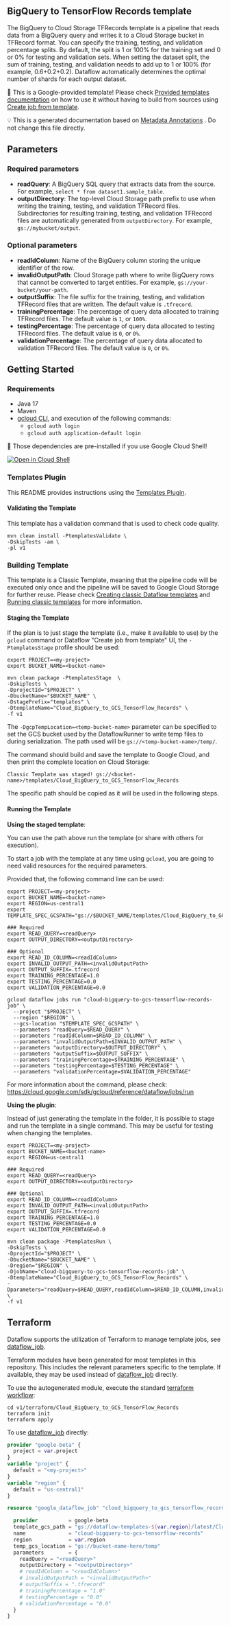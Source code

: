 
BigQuery to TensorFlow Records template
---
The BigQuery to Cloud Storage TFRecords template is a pipeline that reads data
from a BigQuery query and writes it to a Cloud Storage bucket in TFRecord format.
You can specify the training, testing, and validation percentage splits. By
default, the split is 1 or 100% for the training set and 0 or 0% for testing and
validation sets. When setting the dataset split, the sum of training, testing,
and validation needs to add up to 1 or 100% (for example, 0.6+0.2+0.2). Dataflow
automatically determines the optimal number of shards for each output dataset.


:memo: This is a Google-provided template! Please
check [Provided templates documentation](https://cloud.google.com/dataflow/docs/guides/templates/provided/bigquery-to-tfrecords)
on how to use it without having to build from sources using [Create job from template](https://console.cloud.google.com/dataflow/createjob?template=Cloud_BigQuery_to_GCS_TensorFlow_Records).

:bulb: This is a generated documentation based
on [Metadata Annotations](https://github.com/GoogleCloudPlatform/DataflowTemplates/blob/main/contributor-docs/code-contributions.md#metadata-annotations)
. Do not change this file directly.

## Parameters

### Required parameters

* **readQuery**: A BigQuery SQL query that extracts data from the source. For example, `select * from dataset1.sample_table`.
* **outputDirectory**: The top-level Cloud Storage path prefix to use when writing the training, testing, and validation TFRecord files. Subdirectories for resulting training, testing, and validation TFRecord files are automatically generated from `outputDirectory`. For example, `gs://mybucket/output`.

### Optional parameters

* **readIdColumn**: Name of the BigQuery column storing the unique identifier of the row.
* **invalidOutputPath**: Cloud Storage path where to write BigQuery rows that cannot be converted to target entities. For example, `gs://your-bucket/your-path`.
* **outputSuffix**: The file suffix for the training, testing, and validation TFRecord files that are written. The default value is `.tfrecord`.
* **trainingPercentage**: The percentage of query data allocated to training TFRecord files. The default value is `1`, or `100%`.
* **testingPercentage**: The percentage of query data allocated to testing TFRecord files. The default value is `0`, or `0%`.
* **validationPercentage**: The percentage of query data allocated to validation TFRecord files. The default value is `0`, or `0%`.



## Getting Started

### Requirements

* Java 17
* Maven
* [gcloud CLI](https://cloud.google.com/sdk/gcloud), and execution of the
  following commands:
  * `gcloud auth login`
  * `gcloud auth application-default login`

:star2: Those dependencies are pre-installed if you use Google Cloud Shell!

[![Open in Cloud Shell](http://gstatic.com/cloudssh/images/open-btn.svg)](https://console.cloud.google.com/cloudshell/editor?cloudshell_git_repo=https%3A%2F%2Fgithub.com%2FGoogleCloudPlatform%2FDataflowTemplates.git&cloudshell_open_in_editor=v1/src/main/java/com/google/cloud/teleport/templates/BigQueryToTFRecord.java)

### Templates Plugin

This README provides instructions using
the [Templates Plugin](https://github.com/GoogleCloudPlatform/DataflowTemplates/blob/main/contributor-docs/code-contributions.md#templates-plugin).

#### Validating the Template

This template has a validation command that is used to check code quality.

```shell
mvn clean install -PtemplatesValidate \
-DskipTests -am \
-pl v1
```

### Building Template

This template is a Classic Template, meaning that the pipeline code will be
executed only once and the pipeline will be saved to Google Cloud Storage for
further reuse. Please check [Creating classic Dataflow templates](https://cloud.google.com/dataflow/docs/guides/templates/creating-templates)
and [Running classic templates](https://cloud.google.com/dataflow/docs/guides/templates/running-templates)
for more information.

#### Staging the Template

If the plan is to just stage the template (i.e., make it available to use) by
the `gcloud` command or Dataflow "Create job from template" UI,
the `-PtemplatesStage` profile should be used:

```shell
export PROJECT=<my-project>
export BUCKET_NAME=<bucket-name>

mvn clean package -PtemplatesStage  \
-DskipTests \
-DprojectId="$PROJECT" \
-DbucketName="$BUCKET_NAME" \
-DstagePrefix="templates" \
-DtemplateName="Cloud_BigQuery_to_GCS_TensorFlow_Records" \
-f v1
```

The `-DgcpTempLocation=<temp-bucket-name>` parameter can be specified to set the GCS bucket used by the DataflowRunner to write
temp files to during serialization. The path used will be `gs://<temp-bucket-name>/temp/`.

The command should build and save the template to Google Cloud, and then print
the complete location on Cloud Storage:

```
Classic Template was staged! gs://<bucket-name>/templates/Cloud_BigQuery_to_GCS_TensorFlow_Records
```

The specific path should be copied as it will be used in the following steps.

#### Running the Template

**Using the staged template**:

You can use the path above run the template (or share with others for execution).

To start a job with the template at any time using `gcloud`, you are going to
need valid resources for the required parameters.

Provided that, the following command line can be used:

```shell
export PROJECT=<my-project>
export BUCKET_NAME=<bucket-name>
export REGION=us-central1
export TEMPLATE_SPEC_GCSPATH="gs://$BUCKET_NAME/templates/Cloud_BigQuery_to_GCS_TensorFlow_Records"

### Required
export READ_QUERY=<readQuery>
export OUTPUT_DIRECTORY=<outputDirectory>

### Optional
export READ_ID_COLUMN=<readIdColumn>
export INVALID_OUTPUT_PATH=<invalidOutputPath>
export OUTPUT_SUFFIX=.tfrecord
export TRAINING_PERCENTAGE=1.0
export TESTING_PERCENTAGE=0.0
export VALIDATION_PERCENTAGE=0.0

gcloud dataflow jobs run "cloud-bigquery-to-gcs-tensorflow-records-job" \
  --project "$PROJECT" \
  --region "$REGION" \
  --gcs-location "$TEMPLATE_SPEC_GCSPATH" \
  --parameters "readQuery=$READ_QUERY" \
  --parameters "readIdColumn=$READ_ID_COLUMN" \
  --parameters "invalidOutputPath=$INVALID_OUTPUT_PATH" \
  --parameters "outputDirectory=$OUTPUT_DIRECTORY" \
  --parameters "outputSuffix=$OUTPUT_SUFFIX" \
  --parameters "trainingPercentage=$TRAINING_PERCENTAGE" \
  --parameters "testingPercentage=$TESTING_PERCENTAGE" \
  --parameters "validationPercentage=$VALIDATION_PERCENTAGE"
```

For more information about the command, please check:
https://cloud.google.com/sdk/gcloud/reference/dataflow/jobs/run


**Using the plugin**:

Instead of just generating the template in the folder, it is possible to stage
and run the template in a single command. This may be useful for testing when
changing the templates.

```shell
export PROJECT=<my-project>
export BUCKET_NAME=<bucket-name>
export REGION=us-central1

### Required
export READ_QUERY=<readQuery>
export OUTPUT_DIRECTORY=<outputDirectory>

### Optional
export READ_ID_COLUMN=<readIdColumn>
export INVALID_OUTPUT_PATH=<invalidOutputPath>
export OUTPUT_SUFFIX=.tfrecord
export TRAINING_PERCENTAGE=1.0
export TESTING_PERCENTAGE=0.0
export VALIDATION_PERCENTAGE=0.0

mvn clean package -PtemplatesRun \
-DskipTests \
-DprojectId="$PROJECT" \
-DbucketName="$BUCKET_NAME" \
-Dregion="$REGION" \
-DjobName="cloud-bigquery-to-gcs-tensorflow-records-job" \
-DtemplateName="Cloud_BigQuery_to_GCS_TensorFlow_Records" \
-Dparameters="readQuery=$READ_QUERY,readIdColumn=$READ_ID_COLUMN,invalidOutputPath=$INVALID_OUTPUT_PATH,outputDirectory=$OUTPUT_DIRECTORY,outputSuffix=$OUTPUT_SUFFIX,trainingPercentage=$TRAINING_PERCENTAGE,testingPercentage=$TESTING_PERCENTAGE,validationPercentage=$VALIDATION_PERCENTAGE" \
-f v1
```

## Terraform

Dataflow supports the utilization of Terraform to manage template jobs,
see [dataflow_job](https://registry.terraform.io/providers/hashicorp/google/latest/docs/resources/dataflow_job).

Terraform modules have been generated for most templates in this repository. This includes the relevant parameters
specific to the template. If available, they may be used instead of
[dataflow_job](https://registry.terraform.io/providers/hashicorp/google/latest/docs/resources/dataflow_job)
directly.

To use the autogenerated module, execute the standard
[terraform workflow](https://developer.hashicorp.com/terraform/intro/core-workflow):

```shell
cd v1/terraform/Cloud_BigQuery_to_GCS_TensorFlow_Records
terraform init
terraform apply
```

To use
[dataflow_job](https://registry.terraform.io/providers/hashicorp/google/latest/docs/resources/dataflow_job)
directly:

```terraform
provider "google-beta" {
  project = var.project
}
variable "project" {
  default = "<my-project>"
}
variable "region" {
  default = "us-central1"
}

resource "google_dataflow_job" "cloud_bigquery_to_gcs_tensorflow_records" {

  provider          = google-beta
  template_gcs_path = "gs://dataflow-templates-${var.region}/latest/Cloud_BigQuery_to_GCS_TensorFlow_Records"
  name              = "cloud-bigquery-to-gcs-tensorflow-records"
  region            = var.region
  temp_gcs_location = "gs://bucket-name-here/temp"
  parameters        = {
    readQuery = "<readQuery>"
    outputDirectory = "<outputDirectory>"
    # readIdColumn = "<readIdColumn>"
    # invalidOutputPath = "<invalidOutputPath>"
    # outputSuffix = ".tfrecord"
    # trainingPercentage = "1.0"
    # testingPercentage = "0.0"
    # validationPercentage = "0.0"
  }
}
```
